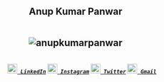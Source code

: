 <h2 align="center">Anup Kumar Panwar 
 <br>
  <br>
<p align="center"> <img src="https://komarev.com/ghpvc/?username=anupkumarpanwar" alt="anupkumarpanwar" /> </p>

</h2>
<h5 align="center">
  <code>
    <a href="https://www.linkedin.com/in/anupkumarpanwar/" title="LinkedIn Profile"><img width="22" src="https://github.com/anupkumarpanwar/anupkumarpanwar/blob/master/images/linkedin.svg"> LinkedIn</a></code>
  <code><a href="https://www.instagram.com/anupkumarpanwar/" title="Instagram Profile"><img width="22" src="https://github.com/anupkumarpanwar/anupkumarpanwar/blob/master/images/instagram.svg"> Instagram</a></code>
    <code><a href="https://www.twitter.com/anupkumarpanwar" title="Twitter Profile"><img width="22" src="https://github.com/anupkumarpanwar/anupkumarpanwar/blob/master/images/twitter.png"> Twitter</a></code>
    <code><a href="mailto:1anuppanwar@gmail.com" title="Send Email"><img width="22" src="https://github.com/anupkumarpanwar/anupkumarpanwar/blob/master/images/gmail.png"> Gmail</a></code>
</h5>
<br>
